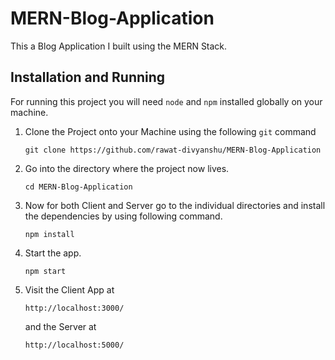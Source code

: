 # MERN-Blog-Application

This a Blog Application I built using the MERN Stack.

## Installation and Running

For running this project you will need ```node``` and ```npm``` installed globally on your machine.

1.  Clone the Project onto your Machine using the following ```git``` command

    ```
    git clone https://github.com/rawat-divyanshu/MERN-Blog-Application
    ```
    
    
2.  Go into the directory where the project now lives.

    ```
    cd MERN-Blog-Application
    ```
    
    
3.  Now for both Client and Server go to the individual directories and install the dependencies by using following command.
    
    ```
    npm install
    ```
    
    
4.  Start the app.
    
    ```
    npm start
    ```
    
    
5.  Visit the Client App at
    
    ```
    http://localhost:3000/
    ```
    
    and the Server at
    
    ```
    http://localhost:5000/
    ```


  
